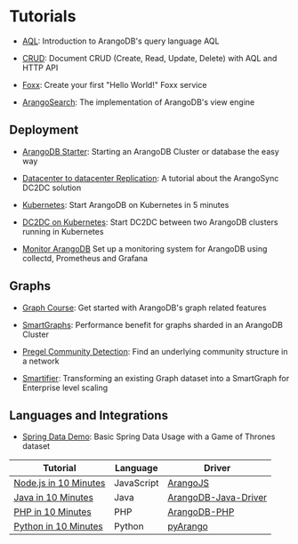 Tutorials
=========

- [AQL](../../AQL/Tutorial/README.md):
  Introduction to ArangoDB's query language AQL

- [CRUD](https://www.arangodb.com/tutorials/arangodb-crud/):
  Document CRUD (Create, Read, Update, Delete) with AQL and HTTP API
  
- [Foxx](../Foxx/GettingStarted.md):
  Create your first "Hello World!" Foxx service

- [ArangoSearch](https://www.arangodb.com/tutorials/arangosearch/):
  The implementation of ArangoDB's view engine
 
Deployment
----------

- [ArangoDB Starter](Starter/README.md):
  Starting an ArangoDB Cluster or database the easy way

- [Datacenter to datacenter Replication](DC2DC/README.md):
  A tutorial about the ArangoSync DC2DC solution

- [Kubernetes](Kubernetes/README.md):
  Start ArangoDB on Kubernetes in 5 minutes
  
- [DC2DC on Kubernetes](Kubernetes/DC2DC.md):
  Start DC2DC between two ArangoDB clusters running in Kubernetes 
  
- [Monitor ArangoDB](https://www.arangodb.com/tutorials/monitoring-collectd-prometheus-grafana/)
  Set up a monitoring system for ArangoDB using collectd, Prometheus and Grafana


Graphs
------

- [Graph Course](https://www.arangodb.com/arangodb-graph-course/):
  Get started with ArangoDB's graph related features
  
- [SmartGraphs](https://www.arangodb.com/using-smartgraphs-arangodb/):
  Performance benefit for graphs sharded in an ArangoDB Cluster 
  
- [Pregel Community Detection](https://www.arangodb.com/pregel-community-detection/):
  Find an underlying community structure in a network
  
- [Smartifier](https://www.arangodb.com/arangodb-smartifier/):
  Transforming an existing Graph dataset into a SmartGraph for Enterprise level scaling

Languages and Integrations
--------------------------

- [Spring Data Demo](https://www.arangodb.com/tutorials/spring-data/):
  Basic Spring Data Usage with a Game of Thrones dataset

 Tutorial | Language | Driver
----------|----------|---------
[Node.js in 10 Minutes](https://www.arangodb.com/tutorials/tutorial-node-js/) | JavaScript | [ArangoJS](https://github.com/arangodb/arangojs)
[Java in 10 Minutes](https://www.arangodb.com/tutorials/tutorial-sync-java-driver/) | Java | [ArangoDB-Java-Driver](https://github.com/arangodb/arangodb-java-driver)
[PHP in 10 Minutes](https://www.arangodb.com/tutorials/tutorial-php/)| PHP | [ArangoDB-PHP]( 	https://github.com/arangodb/arangodb-php)
[Python in 10 Minutes](https://www.arangodb.com/tutorials/tutorial-python/)| Python | [pyArango](https://github.com/tariqdaouda/pyArango)
